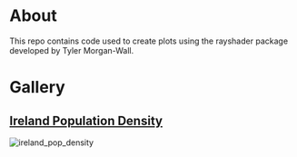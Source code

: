 # About

This repo contains code used to create plots using the rayshader package developed by Tyler Morgan-Wall.

# Gallery
## [Ireland Population Density](plots/ireland)

![ireland_pop_density](https://user-images.githubusercontent.com/105279757/219969170-e5664d3a-d5ac-42e7-a054-14afecb9c0b5.jpg)
